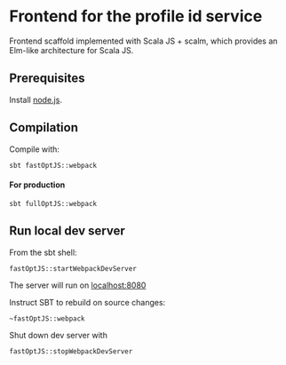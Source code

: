 # Frontend for the profile id service

Frontend scaffold implemented with Scala JS + scalm, which provides an Elm-like architecture for Scala JS.

## Prerequisites

Install [node.js](https://nodejs.org/en/download/).

## Compilation

Compile with:

    sbt fastOptJS::webpack

#### For production

    sbt fullOptJS::webpack
    
## Run local dev server

From the sbt shell:

    fastOptJS::startWebpackDevServer

The server will run on [localhost:8080](localhost:8080)

Instruct SBT to rebuild on source changes:

    ~fastOptJS::webpack

Shut down dev server with

    fastOptJS::stopWebpackDevServer





